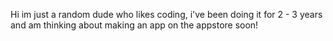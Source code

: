 Hi im just a random dude who likes coding, i've been doing it for 2 - 3 years and am thinking about making an app on the appstore soon!
